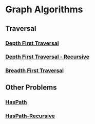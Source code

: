 # Graph Algorithms

## Traversal

### [Depth First Traversal](GraphAlgorithms.playground/Pages/DepthFirstTraversal.xcplaygroundpage/Contents.swift)

### [Depth First Traversal - Recursive](GraphAlgorithms.playground/Pages/DepthFirstTraversal-Recursive.xcplaygroundpage/Contents.swift)

### [Breadth First Traversal](GraphAlgorithms.playground/Pages/BreadthFirstTraversal.xcplaygroundpage/Contents.swift)

## Other Problems

### [HasPath](GraphAlgorithms.playground/Pages/HasPath.xcplaygroundpage/Contents.swift)

### [HasPath-Recursive](GraphAlgorithms.playground/Pages/HasPath-Recursive.xcplaygroundpage/Contents.swift)
